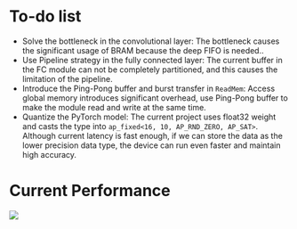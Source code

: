 # To-do list
- Solve the bottleneck in the convolutional layer: The bottleneck causes the significant usage of BRAM because the deep FIFO is needed..
- Use Pipeline strategy in the fully connected layer: The current buffer in the FC module can not be completely partitioned, and this causes the limitation of the pipeline.
- Introduce the Ping-Pong buffer and burst transfer in `ReadMem`: Access global memory introduces significant overhead, use Ping-Pong buffer to make the module read and write at the same time.
- Quantize the PyTorch model: The current project uses float32 weight and casts the type into `ap_fixed<16, 10, AP_RND_ZERO, AP_SAT>`. Although current latency is fast enough, if we can store the data as the lower precision data type, the device can run even faster and maintain high accuracy.

# Current Performance

![](https://i.imgur.com/jTsfJki.png)
